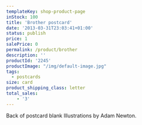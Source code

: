 ```yaml
---
templateKey: shop-product-page
inStock: 100
title: 'Brother postcard'
date: '2013-03-31T23:03:41+01:00'
status: publish
price: 1
salePrice: 0
permalink: /product/brother
description: ''
productId: '2245'
productImage: "/img/default-image.jpg"
tags:
  - postcards
size: card
product_shipping_class: letter
total_sales:
    - '3'
---
```

Back of postcard blank Illustrations by Adam Newton.